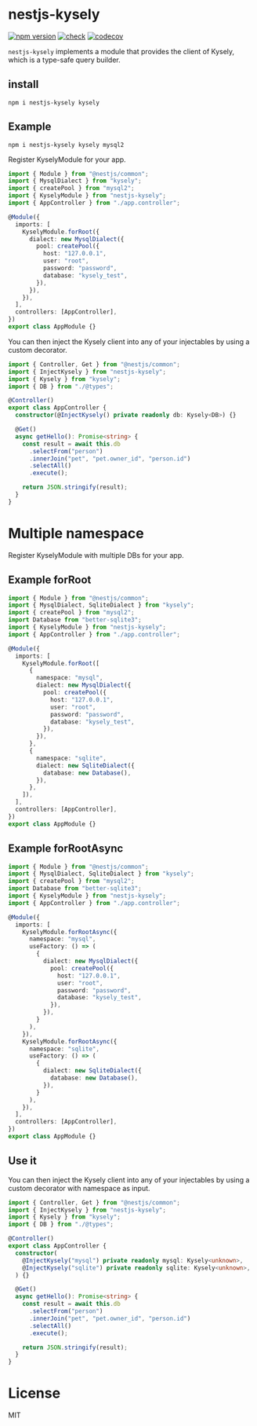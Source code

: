 # nestjs-kysely

[![npm version](https://badge.fury.io/js/nestjs-kysely.svg)](https://badge.fury.io/js/nestjs-kysely.svg)
[![check](https://github.com/kzmat/nestjs-kysely/actions/workflows/check.yml/badge.svg)](https://github.com/kzmat/nestjs-kysely/actions/workflows/check.yml)
[![codecov](https://codecov.io/gh/kzmat/nestjs-kysely/branch/master/graph/badge.svg?token=5PN87HH33L)](https://codecov.io/gh/kzmat/nestjs-kysely)

`nestjs-kysely` implements a module that provides the client of Kysely, which is
a type-safe query builder.

## install

```
npm i nestjs-kysely kysely
```

## Example

```
npm i nestjs-kysely kysely mysql2
```

Register KyselyModule for your app.

```ts
import { Module } from "@nestjs/common";
import { MysqlDialect } from "kysely";
import { createPool } from "mysql2";
import { KyselyModule } from "nestjs-kysely";
import { AppController } from "./app.controller";

@Module({
  imports: [
    KyselyModule.forRoot({
      dialect: new MysqlDialect({
        pool: createPool({
          host: "127.0.0.1",
          user: "root",
          password: "password",
          database: "kysely_test",
        }),
      }),
    }),
  ],
  controllers: [AppController],
})
export class AppModule {}
```

You can then inject the Kysely client into any of your injectables by using a
custom decorator.

```ts
import { Controller, Get } from "@nestjs/common";
import { InjectKysely } from "nestjs-kysely";
import { Kysely } from "kysely";
import { DB } from "./@types";

@Controller()
export class AppController {
  constructor(@InjectKysely() private readonly db: Kysely<DB>) {}

  @Get()
  async getHello(): Promise<string> {
    const result = await this.db
      .selectFrom("person")
      .innerJoin("pet", "pet.owner_id", "person.id")
      .selectAll()
      .execute();

    return JSON.stringify(result);
  }
}
```

# Multiple namespace

Register KyselyModule with multiple DBs for your app.

## Example forRoot

```ts
import { Module } from "@nestjs/common";
import { MysqlDialect, SqliteDialect } from "kysely";
import { createPool } from "mysql2";
import Database from "better-sqlite3";
import { KyselyModule } from "nestjs-kysely";
import { AppController } from "./app.controller";

@Module({
  imports: [
    KyselyModule.forRoot([
      {
        namespace: "mysql",
        dialect: new MysqlDialect({
          pool: createPool({
            host: "127.0.0.1",
            user: "root",
            password: "password",
            database: "kysely_test",
          }),
        }),
      },
      {
        namespace: "sqlite",
        dialect: new SqliteDialect({
          database: new Database(),
        }),
      },
    ]),
  ],
  controllers: [AppController],
})
export class AppModule {}
```

## Example forRootAsync

```ts
import { Module } from "@nestjs/common";
import { MysqlDialect, SqliteDialect } from "kysely";
import { createPool } from "mysql2";
import Database from "better-sqlite3";
import { KyselyModule } from "nestjs-kysely";
import { AppController } from "./app.controller";

@Module({
  imports: [
    KyselyModule.forRootAsync({
      namespace: "mysql",
      useFactory: () => (
        {
          dialect: new MysqlDialect({
            pool: createPool({
              host: "127.0.0.1",
              user: "root",
              password: "password",
              database: "kysely_test",
            }),
          }),
        }
      ),
    }),
    KyselyModule.forRootAsync({
      namespace: "sqlite",
      useFactory: () => (
        {
          dialect: new SqliteDialect({
            database: new Database(),
          }),
        }
      ),
    }),
  ],
  controllers: [AppController],
})
export class AppModule {}
```

## Use it

You can then inject the Kysely client into any of your injectables by using a
custom decorator with namespace as input.

```ts
import { Controller, Get } from "@nestjs/common";
import { InjectKysely } from "nestjs-kysely";
import { Kysely } from "kysely";
import { DB } from "./@types";

@Controller()
export class AppController {
  constructor(
    @InjectKysely("mysql") private readonly mysql: Kysely<unknown>,
    @InjectKysely("sqlite") private readonly sqlite: Kysely<unknown>,
  ) {}

  @Get()
  async getHello(): Promise<string> {
    const result = await this.db
      .selectFrom("person")
      .innerJoin("pet", "pet.owner_id", "person.id")
      .selectAll()
      .execute();

    return JSON.stringify(result);
  }
}
```

# License

MIT
